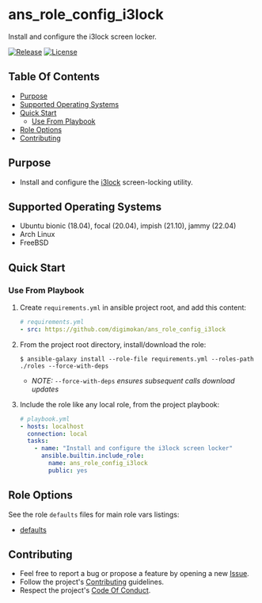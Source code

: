 # ans_role_config_i3lock

Install and configure the i3lock screen locker.

[![Release](https://img.shields.io/github/release/digimokan/ans_role_config_i3lock.svg?label=release)](https://github.com/digimokan/ans_role_config_i3lock/releases/latest "Latest Release Notes")
[![License](https://img.shields.io/badge/license-MIT-blue.svg?label=license)](LICENSE.md "Project License")

## Table Of Contents

* [Purpose](#purpose)
* [Supported Operating Systems](#supported-operating-systems)
* [Quick Start](#quick-start)
    * [Use From Playbook](#use-from-playbook)
* [Role Options](#role-options)
* [Contributing](#contributing)

## Purpose

* Install and configure the [i3lock](https://github.com/i3/i3lock)
  screen-locking utility.

## Supported Operating Systems

* Ubuntu bionic (18.04), focal (20.04), impish (21.10), jammy (22.04)
* Arch Linux
* FreeBSD

## Quick Start

### Use From Playbook

1. Create `requirements.yml` in ansible project root, and add this content:

   ```yaml
   # requirements.yml
   - src: https://github.com/digimokan/ans_role_config_i3lock
   ```

2. From the project root directory, install/download the role:

   ```shell
   $ ansible-galaxy install --role-file requirements.yml --roles-path ./roles --force-with-deps
   ```

   * _NOTE:_ `--force-with-deps` _ensures subsequent calls download updates_

3. Include the role like any local role, from the project playbook:

   ```yaml
   # playbook.yml
   - hosts: localhost
     connection: local
     tasks:
       - name: "Install and configure the i3lock screen locker"
         ansible.builtin.include_role:
           name: ans_role_config_i3lock
           public: yes
   ```

## Role Options

See the role `defaults` files for main role vars listings:

  * [defaults](../defaults/main/)

## Contributing

* Feel free to report a bug or propose a feature by opening a new
  [Issue](https://github.com/digimokan/ans_role_config_i3lock/issues).
* Follow the project's [Contributing](CONTRIBUTING.md) guidelines.
* Respect the project's [Code Of Conduct](CODE_OF_CONDUCT.md).

